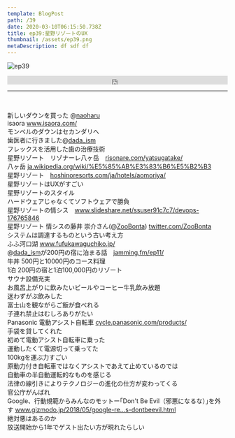 ```yaml
---  
template: BlogPost  
path: /39
date: 2020-03-10T06:15:50.738Z  
title: ep39:星野リゾートのUX
thumbnail: /assets/ep39.png
metaDescription: df sdf df  
---  
```

![ep39](/assets/ep39.png)  

<iframe width="100%" height="20" scrolling="no" frameborder="no" allow="autoplay" src="https://w.soundcloud.com/player/?url=https%3A//api.soundcloud.com/tracks/772021708&amp;color=%23ff5500&amp;inverse=false&amp;auto_play=false&amp;show_user=true"></iframe>

***
  
</br>

<p>新しいダウンを買った @<a href="https://soundcloud.com/naoharu">naoharu</a><br>isaora&nbsp;<a rel="noreferrer noopener" href="https://gate.sc/?url=https%3A%2F%2Fwww.isaora.com%2F&amp;token=f54580-1-1583835363283" target="_blank">www.isaora.com/</a><br>モンベルのダウンはセカンダリへ<br>歯医者に行きました@<a href="https://soundcloud.com/dada_ism">dada_ism</a><br>フレックスを活用した歯の治療技術<br>
星野リゾート　リゾナーレ八ヶ岳　<a href="https://gate.sc/?url=https%3A%2F%2Frisonare.com%2Fyatsugatake%2F&amp;token=4929a2-1-1583835363283" rel="noreferrer noopener" target="_blank">risonare.com/yatsugatake/</a><br>八ヶ岳&nbsp;<a href="https://gate.sc/?url=https%3A%2F%2Fja.wikipedia.org%2Fwiki%2F%25E5%2585%25AB%25E3%2583%25B6%25E5%25B2%25B3&amp;token=fd9ad4-1-1583835363283" rel="noreferrer noopener" target="_blank">ja.wikipedia.org/wiki/%E5%85%AB%E3%83%B6%E5%B2%B3</a><br>星野リゾート　<a href="https://gate.sc/?url=https%3A%2F%2Fhoshinoresorts.com%2Fja%2Fhotels%2Faomoriya%2F&amp;token=d0d22b-1-1583835363283" rel="noreferrer noopener" target="_blank">hoshinoresorts.com/ja/hotels/aomoriya/</a><br>星野リゾートはUXがすごい<br>星野リゾートのスタイル<br>ハードウェアじゃなくてソフトウェアで勝負<br>星野リゾートの情シス　<a href="https://gate.sc/?url=https%3A%2F%2Fwww.slideshare.net%2Fssuser91c7c7%2Fdevops-176765846&amp;token=372a14-1-1583835363283" rel="noreferrer noopener" target="_blank">www.slideshare.net/ssuser91c7c7/devops-176765846</a><br>星野リゾート 情シスの藤井 崇介さん(@<a href="https://soundcloud.com/ZooBonta">ZooBonta</a>)&nbsp;<a href="https://gate.sc/?url=https%3A%2F%2Ftwitter.com%2FZooBonta&amp;token=b9cffa-1-1583835363283" rel="noreferrer noopener" target="_blank">twitter.com/ZooBonta</a><br>システムは調達するものという古い考え方　<br>ふふ河口湖&nbsp;<a href="https://gate.sc/?url=https%3A%2F%2Fwww.fufukawaguchiko.jp%2F&amp;token=5ea6c8-1-1583835363283" rel="noreferrer noopener" target="_blank">www.fufukawaguchiko.jp/</a><br>@<a href="https://soundcloud.com/dada_ism">dada_ism</a>が200円の宿に泊まる話　<a href="https://gate.sc/?url=https%3A%2F%2Fjamming.fm%2Fep11%2F&amp;token=fb2a7a-1-1583835363283" rel="noreferrer noopener" target="_blank">jamming.fm/ep11/</a><br>牛丼 500円と10000円のコース料理<br>1泊 200円の宿と1泊100,000円のリゾート<br>サウナ設備充実<br>お風呂上がりに飲みたいビールやコーヒー牛乳飲み放題<br>迷わずがぶ飲みした<br>富士山を観ながらご飯が食べれる<br>子連れ禁止はむしろありがたい<br>Panasonic 電動アシスト自転車&nbsp;<a href="https://gate.sc/?url=https%3A%2F%2Fcycle.panasonic.com%2Fproducts%2F&amp;token=533c1-1-1583835363283" rel="noreferrer noopener" target="_blank">cycle.panasonic.com/products/</a><br>手袋を貸してくれた<br>初めて電動アシスト自転車に乗った<br>運動したくて電源切って乗ってた<br>100kgを運ぶ力すごい<br>原動力付き自転車ではなくアシストであえて止めているのでは<br>自動車の半自動運転的なものを感じる<br>法律の線引きによりテクノロジーの進化の仕方が変わってくる<br>官公庁がんばれ<br>Google、行動規範からみんなのモットー｢Don't Be Evil（邪悪になるな）｣を外す&nbsp;<a href="https://gate.sc/?url=https%3A%2F%2Fwww.gizmodo.jp%2F2018%2F05%2Fgoogle-removes-dontbeevil.html&amp;token=2ce7b8-1-1583835363283" rel="noreferrer noopener" target="_blank">www.gizmodo.jp/2018/05/google-re…s-dontbeevil.html</a><br>絶対悪はあるのか<br>放送開始から1年でゲスト出たい方が現れたらしい</p>
